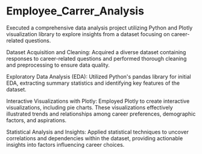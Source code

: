 # Employee_Carrer_Analysis

Executed a comprehensive data analysis project utilizing Python and Plotly visualization library to explore insights from a dataset focusing on career-related questions.

Dataset Acquisition and Cleaning: Acquired a diverse dataset containing responses to career-related questions and performed thorough cleaning and preprocessing to ensure data quality.

Exploratory Data Analysis (EDA): Utilized Python's pandas library for initial EDA, extracting summary statistics and identifying key features of the dataset.

Interactive Visualizations with Plotly: Employed Plotly to create interactive visualizations, including pie charts. These visualizations effectively illustrated trends and relationships among career preferences, demographic factors, and aspirations.

Statistical Analysis and Insights: Applied statistical techniques to uncover correlations and dependencies within the dataset, providing actionable insights into factors influencing career choices.
